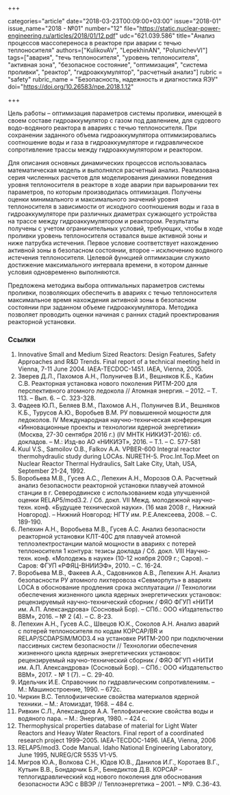 +++

categories="article"
date="2018-03-23T00:09:00+03:00"
issue="2018-01"
issue_name="2018 - №01"
number="12"
file="https://static.nuclear-power-engineering.ru/articles/2018/01/12.pdf"
udc="621.039.586"
title="Анализ процессов массопереноса в реакторе при аварии с течью теплоносителя"
authors=["KulikovAV", "LepekhinAN", "PolunichevVI"]
tags=["авария", "течь теплоносителя", "уровень теплоносителя", "активная зона", "безопасное состояние", "оптимизация", "система проливки", "реактор", "гидроаккумулятор", "расчетный анализ"]
rubric = "safety"
rubric_name = "Безопасность, надежность и диагностика ЯЭУ"
doi="https://doi.org/10.26583/npe.2018.1.12"

+++

Цель работы – оптимизация параметров системы проливки, имеющей в своем составе гидроаккумулятор с газом под давлением, для судового водо-водяного реактора в авариях с течью теплоносителя. При сохранении заданного объема гидроаккумулятора оптимизировались соотношение воды и газа в гидроаккумуляторе и гидравлическое сопротивление трассы между гидроаккумулятором и реактором.

Для описания основных динамических процессов использовалась математическая модель и выполнялся расчетный анализ. Реализована серия численных расчетов для моделирования динамики поведения уровня теплоносителя в реакторе в ходе аварии при варьировании тех параметров, по которым производилась оптимизация. Получены оценки минимального и максимального значений уровня теплоносителя в зависимости от исходного соотношения воды и газа в гидроаккумуляторе при различных диаметрах сужающего устройства на трассе между гидроаккумулятором и реактором. Результаты получены с учетом ограничительных условий, требующих, чтобы в ходе проливки уровень теплоносителя оставался выше активной зоны и ниже патрубка истечения. Первое условие соответствует нахождению активной зоны в безопасном состоянии, второе – исключению водяного истечения теплоносителя. Целевой функцией оптимизации служило достижение максимального интервала времени, в котором данные условия одновременно выполняются.

Предложена методика выбора оптимальных параметров системы проливки, позволяющих обеспечить в авариях с течью теплоносителя максимальное время нахождения активной зоны в безопасном состоянии при заданном объеме гидроаккумулятора. Методика позволяет проводить оценки начиная с ранних стадий проектирования реакторной установки.

### Ссылки

1. Innovative Small and Medium Sized Reactors: Design Features, Safety Approaches and R&D Trends. Final report of a technical meeting held in Vienna, 7-11 June 2004. IAEA-TECDOC-1451. IAEA, Vienna, 2005.
2. Зверев Д.Л., Пахомов А.Н., Полуничев В.И., Вешняков К.Б., Кабин С.В. Реакторная установка нового поколения РИТМ-200 для перспективного атомного ледокола // Атомная энергия. – 2012. – Т. 113. – Вып. 6. – С. 323-328.
3. Фадеев Ю.П., Беляев В.М., Пахомов А.Н., Полуничев В.И., Вешняков К.Б., Турусов А.Ю., Воробьев В.М. РУ повышенной мощности для ледоколов. IV Международная научно-техническая конференция «Инновационные проекты и технологии ядерной энергетики» (Москва, 27-30 сентября 2016 г.) (IV МНТК НИКИЭТ-2016): сб. докладов. – М.: Изд-во АО «НИКИЭТ», 2016. – Т.1. – С. 577-581
4. Kuul V.S., Samoilov O.B., Falkov A.A. VPBER-600 Integral reactor thermohydraulic study during LOCAs. NURETH-5. Proc.Int.Top.Meet on Nuclear Reactor Thermal Hydraulics, Salt Lake City, Utah, USA, September 21-24, 1992.
5. Воробьева М.В., Гусев А.С., Лепехин А.Н., Морозов О.А. Расчетный анализ безопасности реакторной установки плавучей атомной станции в г. Северодвинске с использованием кода улучшенной оценки RELAP5/mod3.2. / Сб. докл. VII Межд. молодежной научно-техн. конф. «Будущее технической науки». (16 мая 2008 г., Нижний Новгород). – Нижний Новгород: НГТУ им. Р.Е.Алексеева, 2008. – С. 189-190.
6. Лепехин А.Н., Воробьева М.В., Гусев А.С. Анализ безопасности реакторной установки КЛТ-40С для плавучей атомной теплоэлектростанции малой мощности в авариях с потерей теплоносителя 1 контура: тезисы доклада / Сб. докл. VIII Научно-техн. конф. «Молодежь в науке» (10-12 ноября 2009 г.; Саров). – Саров: ФГУП «РФЯЦ-ВНИИЭФ», 2010. – С. 16-24.
7. Воробьева М.В., Факеев А.А., Садовников А.В., Лепехин А.Н. Анализ безопасности РУ атомного лихтеровоза «Севморпуть» в авариях LOCA в обоснование продления срока эксплуатации // Технологии обеспечения жизненного цикла ядерных энергетических установок: рецензируемый научно-технический сборник / ФЯО ФГУП «НИТИ им. А.П. Александрова» (Сосновый Бор). – СПб.: ООО «Издательство ВВМ», 2016. – № 2 (4). – С. 8-23.
8. Лепехин А.Н., Гусев А.С., Швецов Ю.К., Соколов А.Н. Анализ аварий c потерей теплоносителя по кодам КОРСАР/BR и RELAP/SCDAPSIM/MOD3.4 на установке РИТМ-200 при подключении пассивных систем безопасности // Технологии обеспечения жизненного цикла ядерных энергетических установок: рецензируемый научно-технический сборник / ФЯО ФГУП «НИТИ им. А.П. Александрова» (Сосновый Бор). – СПб.: ООО «Издательство ВВМ», 2017. - № 1 (7). – С. 29-40.
9. Идельчик И.Е. Справочник по гидравлическим сопротивлениям. – М.: Машиностроение, 1990. – 672с.
10. Чиркин В.С. Теплофизические свойства материалов ядерной техники. – М.: Атомиздат, 1968. – 484 с.
11. Ривкин С.Л., Александpов А.А. Теплофизические свойства воды и водяного пара. – М.: Энергия, 1980. – 424 с.
12. Thermophysical properties database of material for Light Water Reactors and Heavy Water Reactors. Final report of a coordinated research project 1999–2005. IAEA-TECDOC-1496. IAEA, Vienna, 2006
13. RELAP5/mod3. Сode Manual. Idaho National Engineering Laboratory, June 1995, NUREG/CR 5535 V1-V5.
14. Мигров Ю.А., Волкова С.Н., Юдов Ю.В., Данилов И.Г., Коротаев В.Г., Кутьин В.В., Бондарчик Б.Р., Бенедиктов Д.В. КОРСАР – теплогидравлический код нового поколения для обоснования безопасности АЭС с ВВЭР // Теплоэнергетика – 2001. – №9. С.36-43.